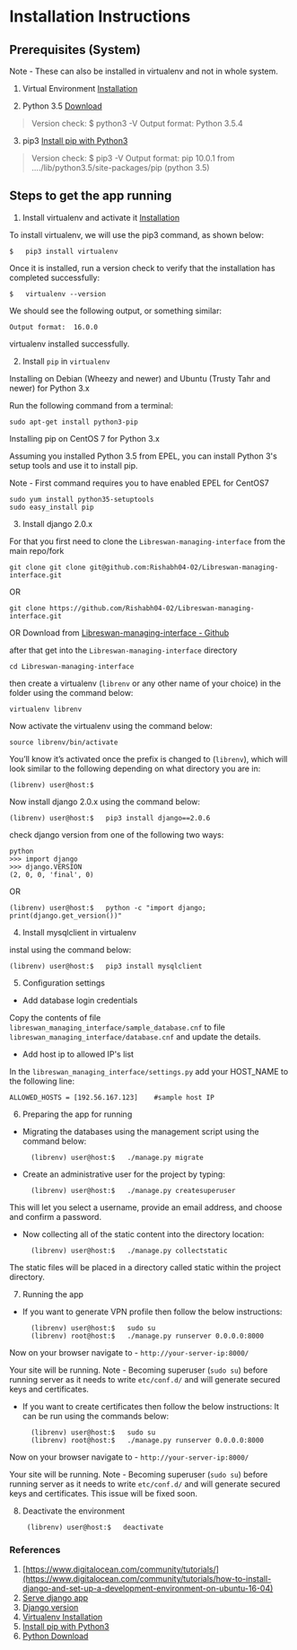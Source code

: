 # Installation Instructions

## Prerequisites (System)
Note - These can also be installed in virtualenv and not in whole system.

1) Virtual Environment [Installation](https://virtualenv.pypa.io/en/stable/installation/)

2) Python 3.5 [Download](https://www.python.org/downloads/)

>	Version check:	$	python3 -V
>	Output format:	Python 3.5.4


3) pip3 [Install pip with Python3](https://stackoverflow.com/questions/6587507/how-to-install-pip-with-python-3)

>	Version check:	$	pip3 -V
>	Output format:	pip 10.0.1 from ..../lib/python3.5/site-packages/pip (python 3.5)



## Steps to get the app running
1) Install virtualenv and activate it [Installation](https://virtualenv.pypa.io/en/stable/installation/)

To install virtualenv, we will use the pip3 command, as shown below:

	$	pip3 install virtualenv
Once it is installed, run a version check to verify that the installation has completed successfully:

	$	virtualenv --version
We should see the following output, or something similar:

	Output format:	16.0.0
virtualenv installed successfully.


2) Install `pip` in `virtualenv`

Installing on Debian (Wheezy and newer) and Ubuntu (Trusty Tahr and newer) for Python 3.x

Run the following command from a terminal:

	sudo apt-get install python3-pip

Installing pip on CentOS 7 for Python 3.x

Assuming you installed Python 3.5 from EPEL, you can install Python 3's setup tools and use it to install pip.

Note - First command requires you to have enabled EPEL for CentOS7

	sudo yum install python35-setuptools
	sudo easy_install pip


3) Install django 2.0.x 

For that you first need to clone the `Libreswan-managing-interface` from the main repo/fork

	git clone git clone git@github.com:Rishabh04-02/Libreswan-managing-interface.git
OR

	git clone https://github.com/Rishabh04-02/Libreswan-managing-interface.git
OR
Download from [Libreswan-managing-interface - Github](https://github.com/Rishabh04-02/Libreswan-managing-interface)

after that get into the `Libreswan-managing-interface` directory
	
	cd Libreswan-managing-interface

then create a virtualenv (`librenv` or any other name of your choice) in the folder using the command below:

	virtualenv librenv
Now activate the virtualenv using the command below:

	source librenv/bin/activate

You’ll know it’s activated once the prefix is changed to (`librenv`), which will look similar to the following depending on what directory you are in:

	(librenv) user@host:$

Now install django 2.0.x using the command below:

	(librenv) user@host:$	pip3 install django==2.0.6

check django version from one of the following two ways:

	python
	>>> import django
	>>> django.VERSION
	(2, 0, 0, 'final', 0)
OR
	
	(librenv) user@host:$	python -c "import django; print(django.get_version())"


4) Install mysqlclient in virtualenv

instal using the command below:

	(librenv) user@host:$	pip3 install mysqlclient


5) Configuration settings

* Add database login credentials

Copy the contents of file `libreswan_managing_interface/sample_database.cnf` to file `libreswan_managing_interface/database.cnf` and update the details.

* Add host ip to allowed IP's list

In the `libreswan_managing_interface/settings.py` add your HOST_NAME to the following line:

	ALLOWED_HOSTS = [192.56.167.123]	#sample host IP


6) Preparing the app for running

* Migrating the databases using the management script using the command below:

		(librenv) user@host:$	./manage.py migrate

* Create an administrative user for the project by typing:

		(librenv) user@host:$	./manage.py createsuperuser
This will let you select a username, provide an email address, and choose and confirm a password.

* Now collecting all of the static content into the directory location:
	
		(librenv) user@host:$	./manage.py collectstatic
The static files will be placed in a directory called static within the project directory.


7) Running the app

* If you want to generate VPN profile then follow the below instructions:


		(librenv) user@host:$	sudo su
		(librenv) root@host:$	./manage.py runserver 0.0.0.0:8000

Now on your browser navigate to - `http://your-server-ip:8000/`

Your site will be running.
Note - Becoming superuser (`sudo su`) before running server as it needs to write `etc/conf.d/` and will generate secured keys and certificates.

* If you want to create certificates then follow the below instructions:
It can be run using the commands below:

		(librenv) user@host:$	sudo su
		(librenv) root@host:$	./manage.py runserver 0.0.0.0:8000

Now on your browser navigate to - `http://your-server-ip:8000/`

Your site will be running.
Note - Becoming superuser (`sudo su`) before running server as it needs to write `etc/conf.d/` and will generate secured keys and certificates. This issue will be fixed soon.

8) Deactivate the environment

		(librenv) user@host:$	deactivate


### References
1) [https://www.digitalocean.com/community/tutorials/](https://www.digitalocean.com/community/tutorials/how-to-install-django-and-set-up-a-development-environment-on-ubuntu-16-04)
2) [Serve django app](https://www.digitalocean.com/community/tutorials/how-to-serve-django-applications-with-apache-and-mod_wsgi-on-centos-7)
3) [Django version](https://stackoverflow.com/questions/6468397/how-to-check-django-version/6468505#6468505)
4) [Virtualenv Installation](https://virtualenv.pypa.io/en/stable/installation/)
5) [Install pip with Python3](https://stackoverflow.com/questions/6587507/how-to-install-pip-with-python-3)
6) [Python Download](https://www.python.org/downloads/)